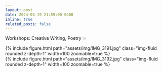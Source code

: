 ```yaml
---
layout: post
date: 2024-04-19 21:59:00-0400
inline: true
related_posts: false
---
```


Workshops: Creative Writing, Poetry :sparkles:

<div class="row mt-3">
    <div class="col-sm mt-3 mt-md-0">
        {% include figure.html path="assets/img/IMG_3191.jpg" class="img-fluid rounded z-depth-1" width=100 zoomable=true %}
    </div>
    <div class="col-sm mt-3 mt-md-0">
        {% include figure.html path="assets/img/IMG_3192.jpg" class="img-fluid rounded z-depth-1" width=100 zoomable=true %}
    </div>
</div>